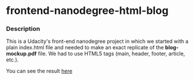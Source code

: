 frontend-nanodegree-html-blog
===============================

### Description
This is a Udacity's front-end nanodegree project in which we started with a plain index.html file and needed to make an exact replicate of the __blog-mockup.pdf__ file. We had to use HTML5 tags (main, header, footer, article, etc.).
  
You can see the result [here](http://michelml.github.io/frontend-nanodegree-html-blog/)  
